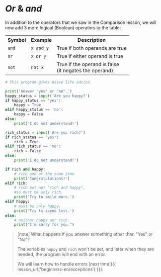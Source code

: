 
# *Or* & *and*

In addition to the operators that we saw in the Comparison lesson, we will now add 3 more logical (Boolean) operators to the table:

<table class="table">
    <tr>
        <th>Symbol</th>
        <th>Example</th>
        <th>Description</th>
    </tr>
    <tr>
        <td><code>and</code></td>
        <td><code>x and y</code></td>
        <td>True if both operands are true</td>
    </tr>
    <tr>
        <td><code>or</code></td>
        <td><code>x or y</code></td>
        <td>True if either operand is true</td>
    </tr>
    <tr>
        <td><code>not</code></td>
        <td><code>not x</code></td>
        <td>True if the operand is false<br> 
        (it negates the operand)</td>
    </tr>
</table>



```python
# This program gives naive life advice.

print('Answer "yes" or "no".')
happy_status = input('Are you happy?')
if happy_status == 'yes':
    happy = True
elif happy_status == 'no':
    happy = False
else:
    print('I do not understand!')

rich_status = input('Are you rich?')
if rich_status == 'yes':
    rich = True
elif rich_status == 'no':
    rich = False
else:
    print('I do not understand!')

if rich and happy:
    # rich and at the same time.
    print('Congratulations!')
elif rich:
    # rich but not "rich and happy",
    #so must be only rich.
    print('Try to smile more.')
elif happy:
    # must be only happy.
    print('Try to spend less.')
else:
    # neither happy nor rich.
    print("I'm sorry for you.")

```

> [note]
> What happens if you answer something other than "Yes" or "No"?
>
> The variables `happy` and `rich` won't be set, and later when they are needed, the program will end with an error.
>
> We will learn how to handle errors [next time]({{ lesson_url('beginners-en/exceptions') }}).

